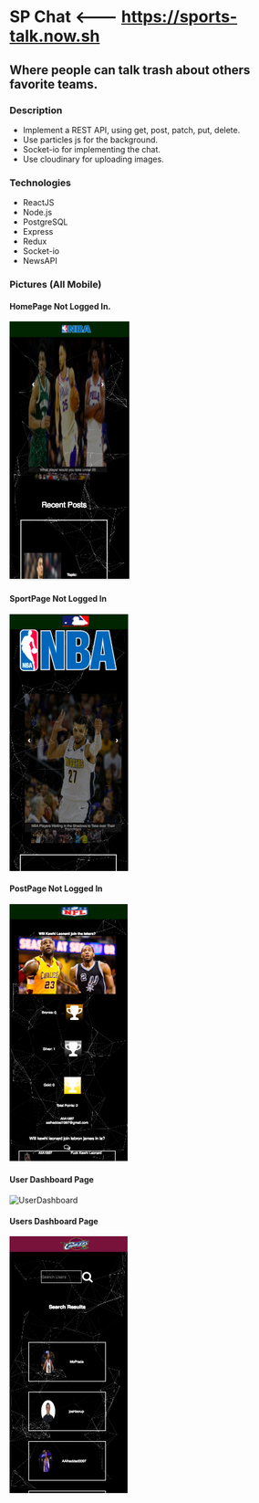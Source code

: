 # SP Chat <--- https://sports-talk.now.sh
  ## Where people can talk trash about others favorite teams. 
  ### Description 
  - Implement a REST API, using get, post, patch, put, delete. 
  - Use particles js for the background.
  - Socket-io for implementing the chat.
  - Use cloudinary for uploading images. 
  ### Technologies  
  - ReactJS
  - Node.js
  - PostgreSQL
  - Express 
  - Redux 
  - Socket-io
  - NewsAPI 
  ### Pictures (All Mobile)
  #### HomePage Not Logged In.
  ![HomePage](/markdown-images/Homepage.png)
  #### SportPage Not Logged In 
  ![SportPage](/markdown-images/SportPage.png)
  #### PostPage Not Logged In
  ![PostPage](/markdown-images/PostPage.png)
  #### User Dashboard Page
  ![UserDashboard](/markdown-images/Dashboard.png)
  #### Users Dashboard Page
  ![UsersPage](/markdown-images/UsersPage.png)